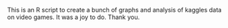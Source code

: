 This is an R script to create a bunch of graphs and analysis of kaggles data on video games. It was a joy to do. Thank you.